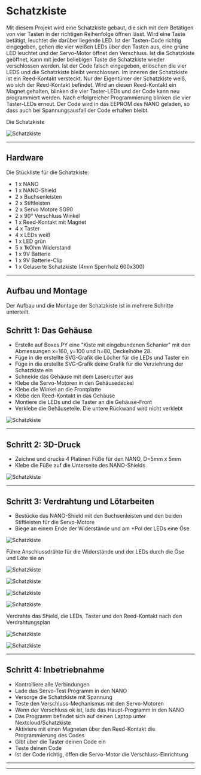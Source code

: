 # Schatzkiste

Mit diesem Projekt wird eine Schatzkiste gebaut, die sich mit dem Betätigen von vier Tasten in der 
richtigen Reihenfolge öffnen lässt. Wird eine Taste betätigt, leuchtet die darüber liegende LED. 
Ist der Tasten-Code richtig eingegeben, gehen die vier weißen LEDs über den Tasten aus, eine grüne 
LED leuchtet und der Servo-Motor öffnet den Verschluss. Ist die Schatzkiste geöffnet, kann mit jeder 
beliebigen Taste die Schatzkiste wieder verschlossen werden. Ist der Code falsch eingegeben, erlöschen 
die vier LEDS und die Schatzkiste bleibt verschlossen.
Im inneren der Schatzkiste ist ein Reed-Kontakt versteckt. Nur der Eigentümer der Schatzkiste weiß, 
wo sich der Reed-Kontakt befindet. Wird an diesen Reed-Kontakt ein Magnet gehalten, blinken die vier 
Taster-LEDs und der Code kann neu programmiert werden. Nach erfolgreicher Programmierung blinken die 
vier Taster-LEDs erneut. Der Code wird in das EEPROM des NANO geladen, so dass auch bei Spannungsausfall 
der Code erhalten bleibt.

Die Schatzkiste

![Schatzkiste](https://github.com/frankyhub/Schatzkiste/blob/main/pic/Schatzkiste.png)

---

## Hardware
Die Stückliste für die Schatzkiste:

+ 1 x NANO
+ 1 x NANO-Shield
+ 2 x Buchsenleisten
+ 2 x Stiftleisten
+ 2 x Servo Motore SG90
+ 2 x 90° Verschluss Winkel
+ 1 x Reed-Kontakt mit Magnet
+ 4 x Taster
+ 4 x LEDs weiß
+ 1 x LED grün
+ 5 x 1kOhm Widerstand
+ 1 x 9V Batterie
+ 1 x 9V Batterie-Clip
+ 1 x Gelaserte Schatzkiste (4mm Sperrholz 600x300)

---


## Aufbau und Montage
Der Aufbau und die Montage der Schatzkiste ist in mehrere Schritte unterteilt.


## Schritt 1: Das Gehäuse
+ Erstelle auf Boxes.PY  eine "Kiste mit eingebundenen Schanier" mit den Abmessungen x=160, y=100 und h=80, Deckelhöhe 28.
+ Füge in die erstellte SVG-Grafik die Löcher für die LEDs und Taster ein
+ Füge in die erstellte SVG-Grafik deine Grafik für die Verziehrung der Schatzkiste ein
+ Schneide das Gehäuse mit dem Lasercutter aus
+ Klebe die Servo-Motoren in den Gehäusedeckel
+ Klebe die Winkel an die Frontplatte
+ Klebe den Reed-Kontakt in das Gehäuse
+ Montiere die LEDs und die Taster an die Gehäuse-Front
+ Verklebe die Gehäuseteile. Die untere Rückwand wird nicht verklebt

![Schatzkiste](https://github.com/frankyhub/Schatzkiste/blob/main/pic/schatzkiste_lk.png)


---

## Schritt 2: 3D-Druck
+ Zeichne und drucke 4 Platinen Füße für den NANO, D=5mm x 5mm
+ Klebe die Füße auf die Unterseite des NANO-Shields

![Schatzkiste](https://github.com/frankyhub/Schatzkiste/blob/main/pic/spacer5mm.png)


---

## Schritt 3: Verdrahtung und Lötarbeiten
+ Bestücke das NANO-Shield mit den Buchsenleisten und den beiden Stiftleisten für die Servo-Motore
+ Biege an einem Ende der Widerstände und am +Pol der LEDs eine Öse

![Schatzkiste](https://github.com/frankyhub/Schatzkiste/blob/main/pic/r-led.jpg)


Führe Anschlussdrähte für die Widerstände und der LEDs durch die Öse und Löte sie an

![Schatzkiste](https://github.com/frankyhub/Schatzkiste/blob/main/pic/sk10.png)


![Schatzkiste](https://github.com/frankyhub/Schatzkiste/blob/main/pic/sk10.png)


![Schatzkiste](https://github.com/frankyhub/Schatzkiste/blob/main/pic/sk12.png)


![Schatzkiste](https://github.com/frankyhub/Schatzkiste/blob/main/pic/sk13.png)


Verdrahte das Shield, die LEDs, Taster und den Reed-Kontakt nach den Verdrahtungsplan

![Schatzkiste](https://github.com/frankyhub/Schatzkiste/blob/main/pic/Shield.png)


![Schatzkiste](https://github.com/frankyhub/Schatzkiste/blob/main/pic/Verdrahtung.png)


---

## Schritt 4: Inbetriebnahme
+ Kontrolliere alle Verbindungen
+ Lade das Servo-Test Programm in den NANO
+ Versorge die Schatzkiste mit Spannung
+ Teste den Verschluss-Mechanismus mit den Servo-Motoren
+ Wenn der Verschluss ok ist, lade das Haupt-Programm in den NANO
+ Das Programm befindet sich auf deinen Laptop unter Nextcloud/Schatzkiste
+ Aktiviere mit einen Magneten über den Reed-Kontakt die Programmierung des Codes
+ Gibt über die Taster deinen Code ein
+ Teste deinen Code
+ Ist der Code richtig, öffen die Servo-Motor die Verschluss-Einrichtung

---

---

